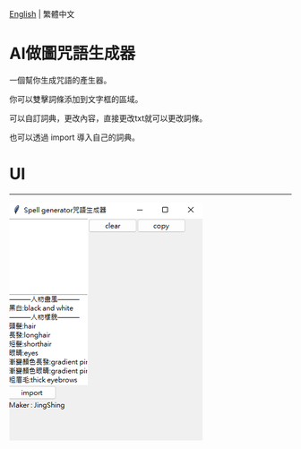 [English](README.md) | 繁體中文
# AI做圖咒語生成器
一個幫你生成咒語的產生器。

你可以雙擊詞條添加到文字框的區域。

可以自訂詞典，更改內容，直接更改txt就可以更改詞條。

也可以透過 import 導入自己的詞典。

# UI
---
![img](img/UI.png)
